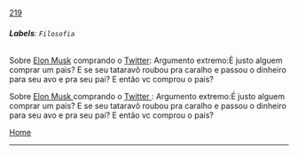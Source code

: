 [219](https://github.com/guilhermeprokisch/guilherme/issues/219) 
###### **Labels**: `Filosofia`



Sobre [Elon Musk](Elon-Musk) comprando o [Twitter](Twitter.md): Argumento extremo:É justo alguem comprar um pais? E se seu tataravô roubou pra caralho e passou o dinheiro para seu avo e pra seu pai? E então vc comprou o pais?


Sobre [ Elon Musk  ](-Elon-Musk--) comprando o [  Twitter  ](--Twitter--): Argumento extremo:É justo alguem comprar um pais? E se seu tataravô roubou pra caralho e passou o dinheiro para seu avo e pra seu pai? E então vc comprou o pais?


[Home](Home.md)

-------------------------------------------------------------------------------

